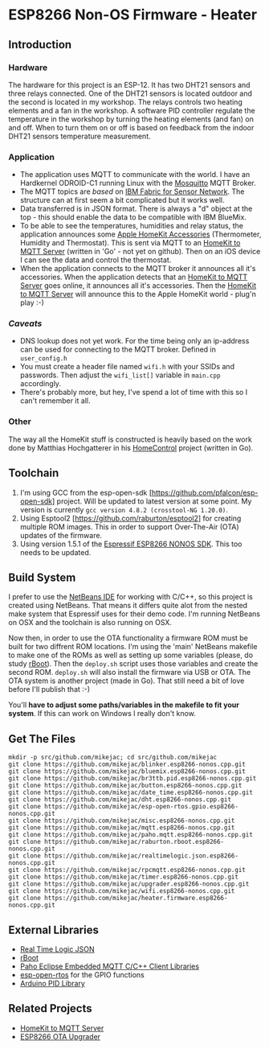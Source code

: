 # ESP8266 Non-OS Firmware - Heater
## Introduction
### Hardware
The hardware for this project is an ESP-12. It has two DHT21 sensors and three relays connected. One of the DHT21 sensors is located outdoor and the second is located in my workshop. The relays controls two heating elements and a fan in the workshop. A software PID controller regulate the temperature in the workshop by turning the heating elements (and fan) on and off. When to turn them on or off is based on feedback from the indoor DHT21 sensors temperature measurement.

### Application
* The application uses MQTT to communicate with the world. I have an Hardkernel ODROID-C1 running Linux with the [Mosquitto](http://mosquitto.org) MQTT Broker.
* The MQTT topics are *based* on [IBM Fabric for Sensor Network](https://www.ibm.com/developerworks/community/groups/service/html/communityview?communityUuid=46c1a49f-a9fb-4d82-bbd6-66d67f0fdb2c). The structure can at first seem a bit complicated but it works well.
* Data transferred is in JSON format. There is always a "d" object at the top - this should enable the data to be compatible with IBM BlueMix.
* To be able to see the temperatures, humidities and relay status, the application announces some [Apple HomeKit Accessories](https://developer.apple.com/homekit/) (Thermometer, Humidity and Thermostat). This is sent via MQTT to an [HomeKit to MQTT Server](https://github.com/mikejac/homekit.mqtt.golang) (written in 'Go' - not yet on github). Then on an iOS device I can see the data and control the thermostat.
* When the application connects to the MQTT broker it announces all it's accessories. When the application detects that an [HomeKit to MQTT Server](https://github.com/mikejac/homekit.mqtt.golang) goes online, it announces all it's accessories. Then the [HomeKit to MQTT Server](https://github.com/mikejac/homekit.mqtt.golang) will announce this to the Apple HomeKit world - plug'n play :-)

### *Caveats*
* DNS lookup does not yet work. For the time being only an ip-address can be used for connecting to the MQTT broker. Defined in ```user_config.h```
* You must create a header file named ```wifi.h``` with your SSIDs and passwords. Then adjust the ```wifi_list[]``` variable in ```main.cpp``` accordingly.
* There's probably more, but hey, I've spend a lot of time with this so I can't remember it all.

### Other
The way all the HomeKit stuff is constructed is heavily based on the work done by Matthias Hochgatterer in his [HomeControl](https://github.com/brutella/hc) project (written in Go).

## Toolchain
1. I'm using GCC from the esp-open-sdk [https://github.com/pfalcon/esp-open-sdk] project. Will be updated to latest version at some point. My version is currently ```gcc version 4.8.2 (crosstool-NG 1.20.0)```.
2. Using Esptool2 [https://github.com/raburton/esptool2] for creating multiple ROM images. This in order to support Over-The-Air (OTA) updates of the firmware.
3. Using version 1.5.1 of the [Espressif ESP8266 NONOS SDK](https://espressif.com/en/support/download/sdks-demos?keys=&field_type_tid%5B%5D=14). This too needs to be updated.

## Build System
I prefer to use the [NetBeans IDE](https://netbeans.org) for working with C/C++, so this project is created using NetBeans. That means it differs quite alot from the nested make system that Espressif uses for their demo code. I'm running NetBeans on OSX and the toolchain is also running on OSX.

Now then, in order to use the OTA functionality a firmware ROM must be built for two diffrent ROM locations. I'm using the 'main' NetBeans makefile to make one of the ROMs as well as setting up some variables (please, do study [rBoot](https://github.com/raburton/rboot)). Then the ```deploy.sh``` script uses those variables and create the second ROM. ```deploy.sh``` will also install the firmware via USB or OTA. The OTA system is another project (made in Go). That still need a bit of love before I'll publish that :-)

You'll **have to adjust some paths/variables in the makefile to fit your system**. If this can work on Windows I really don't know.

## Get The Files
```
mkdir -p src/github.com/mikejac; cd src/github.com/mikejac
git clone https://github.com/mikejac/blinker.esp8266-nonos.cpp.git
git clone https://github.com/mikejac/bluemix.esp8266-nonos.cpp.git
git clone https://github.com/mikejac/br3ttb.pid.esp8266-nonos.cpp.git
git clone https://github.com/mikejac/button.esp8266-nonos.cpp.git
git clone https://github.com/mikejac/date_time.esp8266-nonos.cpp.git
git clone https://github.com/mikejac/dht.esp8266-nonos.cpp.git
git clone https://github.com/mikejac/esp-open-rtos.gpio.esp8266-nonos.cpp.git
git clone https://github.com/mikejac/misc.esp8266-nonos.cpp.git
git clone https://github.com/mikejac/mqtt.esp8266-nonos.cpp.git
git clone https://github.com/mikejac/paho.mqtt.esp8266-nonos.cpp.git
git clone https://github.com/mikejac/raburton.rboot.esp8266-nonos.cpp.git
git clone https://github.com/mikejac/realtimelogic.json.esp8266-nonos.cpp.git
git clone https://github.com/mikejac/rpcmqtt.esp8266-nonos.cpp.git
git clone https://github.com/mikejac/timer.esp8266-nonos.cpp.git
git clone https://github.com/mikejac/upgrader.esp8266-nonos.cpp.git
git clone https://github.com/mikejac/wifi.esp8266-nonos.cpp.git
git clone https://github.com/mikejac/heater.firmware.esp8266-nonos.cpp.git
```
## External Libraries
* [Real Time Logic JSON](https://realtimelogic.com/ba/doc/en/C/reference/html/md_en_C_md_JSON.html)
* [rBoot](https://github.com/raburton/rboot)
* [Paho Eclipse Embedded MQTT C/C++ Client Libraries](https://eclipse.org/paho/clients/c/embedded/)
* [esp-open-rtos](https://github.com/SuperHouse/esp-open-rtos) for the GPIO functions
* [Arduino PID Library](https://github.com/br3ttb/Arduino-PID-Library)

## Related Projects
* [HomeKit to MQTT Server](https://github.com/mikejac/homekit.mqtt.golang)
* [ESP8266 OTA Upgrader](https://github.com/mikejac/esp8266upgrader.golang)
